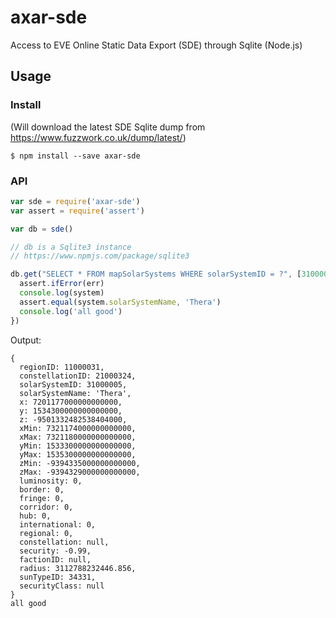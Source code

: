 # axar-sde

Access to EVE Online Static Data Export (SDE) through Sqlite (Node.js)

## Usage

### Install

(Will download the latest SDE Sqlite dump from https://www.fuzzwork.co.uk/dump/latest/)

```
$ npm install --save axar-sde
```

### API

```js
var sde = require('axar-sde')
var assert = require('assert')

var db = sde()

// db is a Sqlite3 instance
// https://www.npmjs.com/package/sqlite3

db.get("SELECT * FROM mapSolarSystems WHERE solarSystemID = ?", [31000005], function (err, system) {
  assert.ifError(err)
  console.log(system)
  assert.equal(system.solarSystemName, 'Thera')
  console.log('all good')
})
```

Output:

```
{
  regionID: 11000031,
  constellationID: 21000324,
  solarSystemID: 31000005,
  solarSystemName: 'Thera',
  x: 7201177000000000000,
  y: 1534300000000000000,
  z: -9501332482538404000,
  xMin: 7321174000000000000,
  xMax: 7321180000000000000,
  yMin: 1533300000000000000,
  yMax: 1535300000000000000,
  zMin: -9394335000000000000,
  zMax: -9394329000000000000,
  luminosity: 0,
  border: 0,
  fringe: 0,
  corridor: 0,
  hub: 0,
  international: 0,
  regional: 0,
  constellation: null,
  security: -0.99,
  factionID: null,
  radius: 3112788232446.856,
  sunTypeID: 34331,
  securityClass: null
}
all good
```
